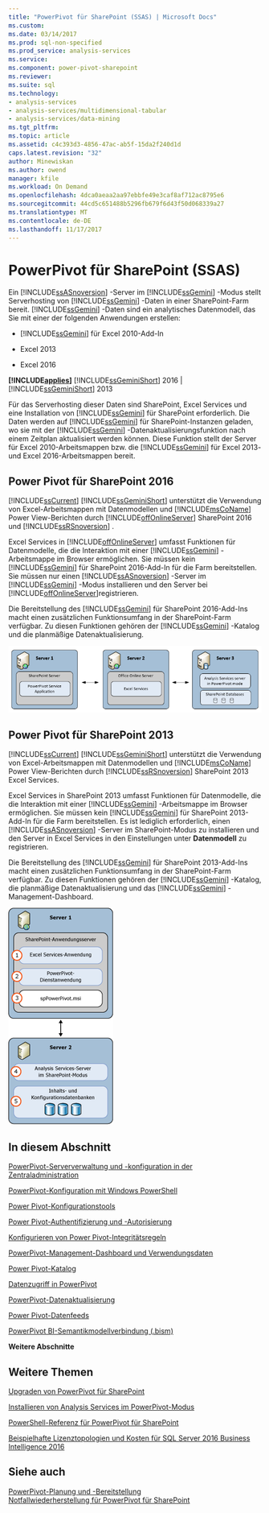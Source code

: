 ```yaml
---
title: "PowerPivot für SharePoint (SSAS) | Microsoft Docs"
ms.custom: 
ms.date: 03/14/2017
ms.prod: sql-non-specified
ms.prod_service: analysis-services
ms.service: 
ms.component: power-pivot-sharepoint
ms.reviewer: 
ms.suite: sql
ms.technology:
- analysis-services
- analysis-services/multidimensional-tabular
- analysis-services/data-mining
ms.tgt_pltfrm: 
ms.topic: article
ms.assetid: c4c393d3-4856-47ac-ab5f-15da2f240d1d
caps.latest.revision: "32"
author: Minewiskan
ms.author: owend
manager: kfile
ms.workload: On Demand
ms.openlocfilehash: 4dca0aeaa2aa97ebbfe49e3caf8af712ac8795e6
ms.sourcegitcommit: 44cd5c651488b5296fb679f6d43f50d068339a27
ms.translationtype: MT
ms.contentlocale: de-DE
ms.lasthandoff: 11/17/2017
---
```

# <a name="power-pivot-for-sharepoint-ssas"></a>PowerPivot für SharePoint (SSAS)
  Ein [!INCLUDE[ssASnoversion](../../includes/ssasnoversion-md.md)] -Server im [!INCLUDE[ssGemini](../../includes/ssgemini-md.md)] -Modus stellt Serverhosting von [!INCLUDE[ssGemini](../../includes/ssgemini-md.md)] -Daten in einer SharePoint-Farm bereit. [!INCLUDE[ssGemini](../../includes/ssgemini-md.md)] -Daten sind ein analytisches Datenmodell, das Sie mit einer der folgenden Anwendungen erstellen:  
  
-   [!INCLUDE[ssGemini](../../includes/ssgemini-md.md)] für Excel 2010-Add-In  
  
-   Excel 2013  
  
-   Excel 2016  
  
 **[!INCLUDE[applies](../../includes/applies-md.md)]**  [!INCLUDE[ssGeminiShort](../../includes/ssgeminishort-md.md)] 2016 | [!INCLUDE[ssGeminiShort](../../includes/ssgeminishort-md.md)] 2013  
  
 Für das Serverhosting dieser Daten sind SharePoint, Excel Services und eine Installation von [!INCLUDE[ssGemini](../../includes/ssgemini-md.md)] für SharePoint erforderlich. Die Daten werden auf [!INCLUDE[ssGemini](../../includes/ssgemini-md.md)] für SharePoint-Instanzen geladen, wo sie mit der [!INCLUDE[ssGemini](../../includes/ssgemini-md.md)] -Datenaktualisierungsfunktion nach einem Zeitplan aktualisiert werden können. Diese Funktion stellt der Server für Excel 2010-Arbeitsmappen bzw. die [!INCLUDE[ssGemini](../../includes/ssgemini-md.md)] für Excel 2013- und Excel 2016-Arbeitsmappen bereit.  
  
## <a name="power-pivot-for-sharepoint-2016"></a>Power Pivot für SharePoint 2016  
 [!INCLUDE[ssCurrent](../../includes/sscurrent-md.md)] [!INCLUDE[ssGeminiShort](../../includes/ssgeminishort-md.md)] unterstützt die Verwendung von Excel-Arbeitsmappen mit Datenmodellen und [!INCLUDE[msCoName](../../includes/msconame-md.md)] Power View-Berichten durch [!INCLUDE[offOnlineServer](../../includes/offonlineserver-md.md)] SharePoint 2016 und [!INCLUDE[ssRSnoversion](../../includes/ssrsnoversion-md.md)] .  
  
 Excel Services in [!INCLUDE[offOnlineServer](../../includes/offonlineserver-md.md)] umfasst Funktionen für Datenmodelle, die die Interaktion mit einer [!INCLUDE[ssGemini](../../includes/ssgemini-md.md)] -Arbeitsmappe im Browser ermöglichen. Sie müssen kein [!INCLUDE[ssGemini](../../includes/ssgemini-md.md)] für SharePoint 2016-Add-In für die Farm bereitstellen. Sie müssen nur einen [!INCLUDE[ssASnoversion](../../includes/ssasnoversion-md.md)] -Server im [!INCLUDE[ssGemini](../../includes/ssgemini-md.md)] -Modus installieren und den Server bei [!INCLUDE[offOnlineServer](../../includes/offonlineserver-md.md)]registrieren.  
  
 Die Bereitstellung des [!INCLUDE[ssGemini](../../includes/ssgemini-md.md)] für SharePoint 2016-Add-Ins macht einen zusätzlichen Funktionsumfang in der SharePoint-Farm verfügbar. Zu diesen Funktionen gehören der [!INCLUDE[ssGemini](../../includes/ssgemini-md.md)] -Katalog und die planmäßige Datenaktualisierung.  
  
 ![SSAS Power Pivot-Modus 3-Servers bei Office Online Server](../../analysis-services/power-pivot-sharepoint/media/as-powerpivot-mode-3server-oos-deploy.png "SSAS Power Pivot-Modus 3-Servers bei Office Online Server")  
  
## <a name="power-pivot-for-sharepoint-2013"></a>Power Pivot für SharePoint 2013  
 [!INCLUDE[ssCurrent](../../includes/sscurrent-md.md)] [!INCLUDE[ssGeminiShort](../../includes/ssgeminishort-md.md)] unterstützt die Verwendung von Excel-Arbeitsmappen mit Datenmodellen und [!INCLUDE[msCoName](../../includes/msconame-md.md)] Power View-Berichten durch [!INCLUDE[ssRSnoversion](../../includes/ssrsnoversion-md.md)] SharePoint 2013 Excel Services.  
  
 Excel Services in SharePoint 2013 umfasst Funktionen für Datenmodelle, die die Interaktion mit einer [!INCLUDE[ssGemini](../../includes/ssgemini-md.md)] -Arbeitsmappe im Browser ermöglichen. Sie müssen kein [!INCLUDE[ssGemini](../../includes/ssgemini-md.md)] für SharePoint 2013-Add-In für die Farm bereitstellen. Es ist lediglich erforderlich, einen [!INCLUDE[ssASnoversion](../../includes/ssasnoversion-md.md)] -Server im SharePoint-Modus zu installieren und den Server in Excel Services in den Einstellungen unter **Datenmodell** zu registrieren.  
  
 Die Bereitstellung des [!INCLUDE[ssGemini](../../includes/ssgemini-md.md)] für SharePoint 2013-Add-Ins macht einen zusätzlichen Funktionsumfang in der SharePoint-Farm verfügbar. Zu diesen Funktionen gehören der [!INCLUDE[ssGemini](../../includes/ssgemini-md.md)] -Katalog, die planmäßige Datenaktualisierung und das [!INCLUDE[ssGemini](../../includes/ssgemini-md.md)] -Management-Dashboard.  
  
 ![SSAS PowerPivot-Modus-2-Serverbereitstellung](../../analysis-services/power-pivot-sharepoint/media/as-powerpivot-mode-2server-deployment.gif "SSAS PowerPivot-Modus-2-Serverbereitstellung")  
  
##  <a name="bkmk_RelatedContent"></a> In diesem Abschnitt  
 [PowerPivot-Serververwaltung und -konfiguration in der Zentraladministration](../../analysis-services/power-pivot-sharepoint/power-pivot-server-administration-and-configuration-in-central-administration.md)  
  
 [PowerPivot-Konfiguration mit Windows PowerShell](../../analysis-services/power-pivot-sharepoint/power-pivot-configuration-using-windows-powershell.md)  
  
 [Power Pivot-Konfigurationstools](../../analysis-services/power-pivot-sharepoint/power-pivot-configuration-tools.md)  
  
 [Power Pivot-Authentifizierung und -Autorisierung](../../analysis-services/power-pivot-sharepoint/power-pivot-authentication-and-authorization.md)  
  
 [Konfigurieren von Power Pivot-Integritätsregeln](../../analysis-services/power-pivot-sharepoint/configure-power-pivot-health-rules.md)  
  
 [PowerPivot-Management-Dashboard und Verwendungsdaten](../../analysis-services/power-pivot-sharepoint/power-pivot-management-dashboard-and-usage-data.md)  
  
 [Power Pivot-Katalog](http://msdn.microsoft.com/library/2a0db616-e08e-4062-aac8-979f8cad7794)  
  
 [Datenzugriff in PowerPivot](../../analysis-services/power-pivot-sharepoint/power-pivot-data-access.md)  
  
 [PowerPivot-Datenaktualisierung](../../analysis-services/power-pivot-sharepoint/power-pivot-data-refresh.md)  
  
 [Power Pivot-Datenfeeds](../../analysis-services/power-pivot-sharepoint/power-pivot-data-feeds.md)  
  
 [PowerPivot BI-Semantikmodellverbindung &#40;.bism&#41;](../../analysis-services/power-pivot-sharepoint/power-pivot-bi-semantic-model-connection-bism.md)  
  
 **Weitere Abschnitte**  
  
## <a name="additional-topics"></a>Weitere Themen  
 [Upgraden von PowerPivot für SharePoint](../../database-engine/install-windows/upgrade-power-pivot-for-sharepoint.md)  
  
 [Installieren von Analysis Services im PowerPivot-Modus](../../analysis-services/instances/install-windows/install-analysis-services-in-power-pivot-mode.md)  
  
 [PowerShell-Referenz für PowerPivot für SharePoint](../../analysis-services/powershell/powershell-reference-for-power-pivot-for-sharepoint.md)  
  
 [Beispielhafte Lizenztopologien und Kosten für SQL Server 2016 Business Intelligence 2016](http://msdn.microsoft.com/library/682b8711-407a-48d1-9807-415d4c24dad6)  
  
## <a name="see-also"></a>Siehe auch  
 [PowerPivot-Planung und -Bereitstellung](http://go.microsoft.com/fwlink/?linkID=220972)   
 [Notfallwiederherstellung für PowerPivot für SharePoint](http://go.microsoft.com/fwlink/p/?LinkId=389570)  
  
  
